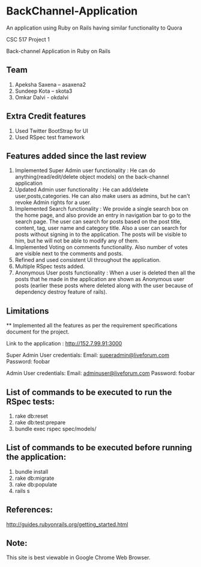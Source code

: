 BackChannel-Application
=======================

An application using Ruby on Rails having similar functionality to Quora

CSC 517
Project 1

Back-channel Application in Ruby on Rails

Team
-----
1) Apeksha Saxena – asaxena2
2) Sundeep Kota – skota3
3) Omkar Dalvi - okdalvi

Extra Credit features
----------------------
1) Used Twitter BootStrap for UI
2) Used RSpec test framework

Features added since the last review
-------------------------------------
1) Implemented Super Admin user functionality : He can do anything(read/edit/delete object models) on the back-channel application
2) Updated Admin user functionality : He can add/delete user,posts,categories. He can also make users as admins, but he can't revoke Admin rights for a user.
3) Implemented Search functionality : We provide a single search box on the home page, and also provide an entry in navigation bar to go to the search page. The user can search for posts based on the post title, content, tag, user name and category title. Also a user can search for posts without signing in to the application. The posts will be visible to him, but he will not be able to modify any of them.
4) Implemented Voting on comments functionality. Also number of votes are visible next to the comments and posts.
5) Refined and used consistent UI throughout the application.
6) Multiple RSpec tests added.
7) Anonymous User posts functionality : When a user is deleted then all the posts that he made in the application are shown as Anonymous user posts (earlier these posts where deleted along with the user because of dependency destroy feature of rails).

Limitations
-----------
** Implemented all the features as per the requirement specifications document for the project.

Link to the application : http://152.7.99.91:3000

Super Admin User credentials:
Email: superadmin@liveforum.com
Password: foobar

Admin User credentials:
Email: adminuser@liveforum.com
Password: foobar

List of commands to be executed to run the RSpec tests:
-------------------------------------------------------
1) rake db:reset
2) rake db:test:prepare
3) bundle exec rspec spec/models/<each rspec test file name goes here>

List of commands to be executed before running the application:
---------------------------------------------------------------
1) bundle install
2) rake db:migrate
3) rake db:populate
4) rails s

References:
-----------
http://guides.rubyonrails.org/getting_started.html

Note:
-----
This site is best viewable in Google Chrome Web Browser.
